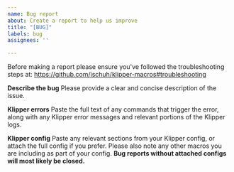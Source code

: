 ```yaml
---
name: Bug report
about: Create a report to help us improve
title: "[BUG]"
labels: bug
assignees: ''

---
```

Before making a report please ensure you've followed the troubleshooting steps at:
https://github.com/jschuh/klipper-macros#troubleshooting

**Describe the bug**
Please provide a clear and concise description of the issue.

**Klipper errors**
Paste the full text of any commands that trigger the error, along with any Klipper error messages and relevant portions of the Klipper logs.

**Klipper config**
Paste any relevant sections from your Klipper config, or attach the full config if you prefer. Please also note any other macros you are including as part of your config. **Bug reports without attached configs will most likely be closed.**
